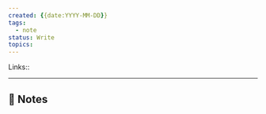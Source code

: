 ```yaml
---
created: {{date:YYYY-MM-DD}}
tags:
  - note
status: Write
topics: 
---
```

Links:: 

---

## 📝 Notes





